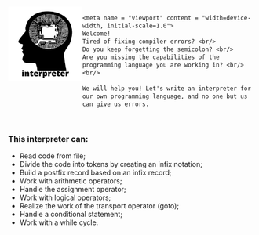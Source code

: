 <br><img src="./image/interpreter.png" width="30%" alt = "image" align = "left"/> 
```
<meta name = "viewport" content = "width=device-width, initial-scale=1.0">
Welcome!
Tired of fixing compiler errors? <br/>
Do you keep forgetting the semicolon? <br/>
Are you missing the capabilities of the programming language you are working in? <br/><br/>

We will help you! Let's write an interpreter for our own programming language, and no one but us can give us errors.
```

<cut />
<br clear = "left">

### This interpreter can:
 * Read code from file;
 * Divide the code into tokens by creating an infix notation;
 * Build a postfix record based on an infix record;
 * Work with arithmetic operators;
 * Handle the assignment operator;
 * Work with logical operators;
 * Realize the work of the transport operator (goto);
 * Handle a conditional statement;
 * Work with a while cycle. 
